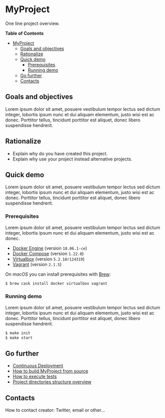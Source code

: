 # MyProject

One line project overview.

<!-- START doctoc generated TOC please keep comment here to allow auto update -->
<!-- DON'T EDIT THIS SECTION, INSTEAD RE-RUN doctoc TO UPDATE -->
**Table of Contents**

- [MyProject](#myproject)
  - [Goals and objectives](#goals-and-objectives)
  - [Rationalize](#rationalize)
  - [Quick demo](#quick-demo)
    - [Prerequisites](#prerequisites)
    - [Running demo](#running-demo)
  - [Go further](#go-further)
  - [Contacts](#contacts)

<!-- END doctoc generated TOC please keep comment here to allow auto update -->

## Goals and objectives

Lorem ipsum dolor sit amet, posuere vestibulum tempor lectus sed dictum integer, lobortis ipsum nunc et dui aliquam elementum, justo wisi est ac donec. Porttitor tellus, tincidunt porttitor est aliquet, donec libero suspendisse hendrerit.

## Rationalize

- Explain why do you have created this project.
- Explain why use your project instead alternative projects.


## Quick demo

Lorem ipsum dolor sit amet, posuere vestibulum tempor lectus sed dictum integer, lobortis ipsum nunc et dui aliquam elementum, justo wisi est ac donec. Porttitor tellus, tincidunt porttitor est aliquet, donec libero suspendisse hendrerit.


### Prerequisites

Lorem ipsum dolor sit amet, posuere vestibulum tempor lectus sed dictum integer, lobortis ipsum nunc et dui aliquam elementum, justo wisi est ac donec.

- [Docker Engine](https://docs.docker.com/engine/) (version `18.06.1-ce`)
- [Docker Compose](https://docs.docker.com/compose/) (version `1.22.0`)
- [Virtualbox](https://www.virtualbox.org/) (version `5.2.18r124319`)
- [Vagrant](https://www.vagrantup.com/) (version `2.1.5`)

On *macOS* you can install prerequisites with [Brew](https://brew.sh/index_fr):

```sh
$ brew cask install docker virtualbox vagrant
```


### Running demo

Lorem ipsum dolor sit amet, posuere vestibulum tempor lectus sed dictum integer, lobortis ipsum nunc et dui aliquam elementum, justo wisi est ac donec. Porttitor tellus, tincidunt porttitor est aliquet, donec libero suspendisse hendrerit.

```sh
$ make init
$ make start
```

## Go further

- [Continuous Deployment](continuous-deployment.md)
- [How to build MyProject from source](CONTRIBUTING.md#how-to-build-myproject-from-source)
- [How to execute tests](CONTRIBUTING.md#how-to-execute-tests)
- [Project directories structure overview](CONTRIBUTING.md#project-directories-structure-overview)


## Contacts

How to contact creator: Twitter, email or other...
